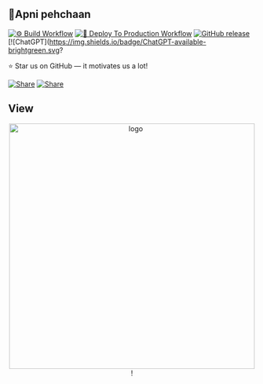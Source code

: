 ## 📁Apni pehchaan 


[![⚙️ Build Workflow](https://github.com/antoinezanardi/werewolves-assistant-api-next/actions/workflows/build.yml/badge.svg)](https://github.com/antoinezanardi/werewolves-assistant-api-next/actions/workflows/build.yml)
[![🚀 Deploy To Production Workflow](https://github.com/antoinezanardi/werewolves-assistant-api-next/actions/workflows/deploy-to-production.yml/badge.svg)](https://github.com/antoinezanardi/werewolves-assistant-api-next/actions/workflows/deploy-to-production.yml)
[![GitHub release](https://img.shields.io/github/v/release/Abblix/Oidc.Server)](#)
[![ChatGPT](https://img.shields.io/badge/ChatGPT-available-brightgreen.svg?

⭐ Star us on GitHub — it motivates us a lot!


[![Share](https://img.shields.io/badge/share-1877F2?logo=facebook&logoColor=white)](https://www.facebook.com/sharer/sharer.php?u=https://github.com/QaziSafiya/Uploaddocs-app)
[![Share](https://img.shields.io/badge/share-0A66C2?logo=linkedin&logoColor=white)](https://www.linkedin.com/sharing/share-offsite/?url=https://github.com/QaziSafiya/Uploaddocs-app)


## View 

<p align="center">
  <img src="https://github.com/user-attachments/assets/0716bd47-f25f-406f-9478-d82bf0facca3" width="500" alt="logo"/>!

</p>
